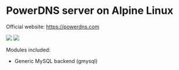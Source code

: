 PowerDNS server on Alpine Linux
====
Official website: https://powerdns.com

[![](https://images.microbadger.com/badges/image/magnaz/powerdns.svg)](https://microbadger.com/images/magnaz/powerdns "Get your own image badge on microbadger.com") [![](https://images.microbadger.com/badges/version/magnaz/powerdns.svg)](https://microbadger.com/images/magnaz/powerdns "Get your own version badge on microbadger.com")

Modules included:
 * Generic MySQL backend (gmysql)